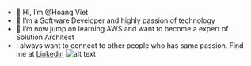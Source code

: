 - 👋 Hi, I’m @Hoang Viet
- 🌱 I’m a Software Developer and highly passion of technology
- 💞️ I’m now jump on learning AWS and want to become a expert of Solution Architect
- I always want to connect to other people who has same passion. Find me at [Linkedin](www.linkedin.com/in/việt-nguyễn-1b523a157)
![alt text](https://www.codewars.com/users/hoangviet2796/badges/large)
<!---
hoangviet2796/hoangviet2796 is a ✨ special ✨ repository because its `README.md` (this file) appears on your GitHub profile.
You can click the Preview link to take a look at your changes.
--->
